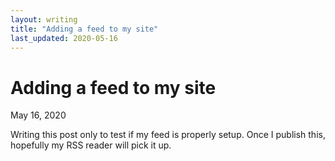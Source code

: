 ```yaml
---
layout: writing
title: "Adding a feed to my site"
last_updated: 2020-05-16
---
```

# Adding a feed to my site

May 16, 2020

Writing this post only to test if my feed is properly setup. Once I publish
this, hopefully my RSS reader will pick it up.
